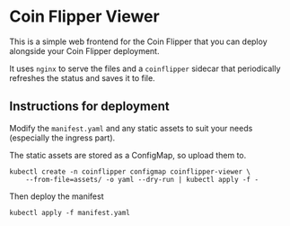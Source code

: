 # Coin Flipper Viewer

This is a simple web frontend for the Coin Flipper that you can deploy alongside your Coin Flipper deployment.

It uses `nginx` to serve the files and a `coinflipper` sidecar that periodically refreshes the status and saves it to file.

## Instructions for deployment

Modify the `manifest.yaml` and any static assets to suit your needs (especially the ingress part).

The static assets are stored as a ConfigMap, so upload them to.
```
kubectl create -n coinflipper configmap coinflipper-viewer \
    --from-file=assets/ -o yaml --dry-run | kubectl apply -f -
```

Then deploy the manifest
```
kubectl apply -f manifest.yaml
```